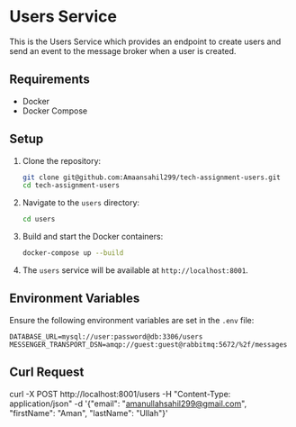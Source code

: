 # Users Service

This is the Users Service which provides an endpoint to create users and send an event to the message broker when a user is created.

## Requirements

- Docker
- Docker Compose

## Setup

1. Clone the repository:

    ```bash
    git clone git@github.com:Amaansahil299/tech-assignment-users.git
    cd tech-assignment-users
    ```

2. Navigate to the `users` directory:

    ```bash
    cd users
    ```

3. Build and start the Docker containers:

    ```bash
    docker-compose up --build
    ```

4. The `users` service will be available at `http://localhost:8001`.

## Environment Variables

Ensure the following environment variables are set in the `.env` file:

```dotenv
DATABASE_URL=mysql://user:password@db:3306/users
MESSENGER_TRANSPORT_DSN=amqp://guest:guest@rabbitmq:5672/%2f/messages
```

## Curl Request
curl -X POST http://localhost:8001/users -H "Content-Type: application/json" -d '{"email": "amanullahsahil299@gmail.com", "firstName": "Aman", "lastName": "Ullah"}'
